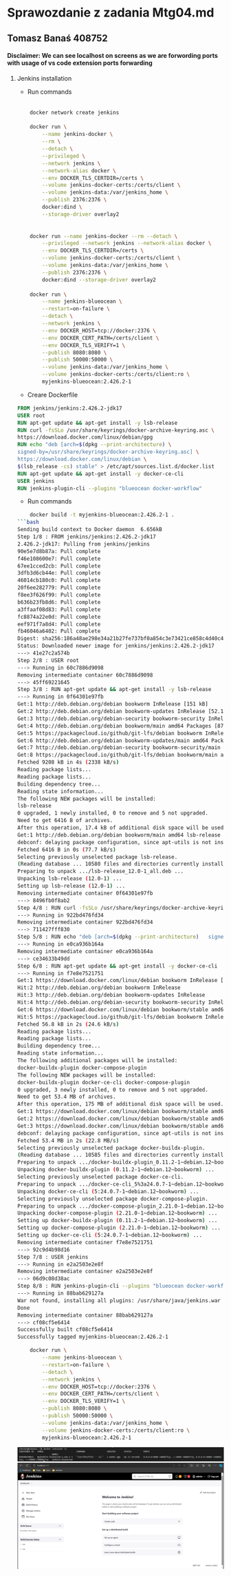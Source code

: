 # Sprawozdanie z zadania Mtg04.md
## Tomasz Banaś 408752

#### Disclaimer: We can see localhost on screens as we are forwording ports with usage of vs code extension ports forwarding

1) Jenkins installation

    * Run commands
    ```bash

        docker network create jenkins

        docker run \
            --name jenkins-docker \
            --rm \
            --detach \
            --privileged \
            --network jenkins \
            --network-alias docker \
            --env DOCKER_TLS_CERTDIR=/certs \
            --volume jenkins-docker-certs:/certs/client \
            --volume jenkins-data:/var/jenkins_home \
            --publish 2376:2376 \
            docker:dind \
            --storage-driver overlay2


        docker run --name jenkins-docker --rm --detach \
            --privileged --network jenkins --network-alias docker \
            --env DOCKER_TLS_CERTDIR=/certs \
            --volume jenkins-docker-certs:/certs/client \
            --volume jenkins-data:/var/jenkins_home \
            --publish 2376:2376 \
            docker:dind --storage-driver overlay2

        docker run \
            --name jenkins-blueocean \
            --restart=on-failure \
            --detach \
            --network jenkins \
            --env DOCKER_HOST=tcp://docker:2376 \
            --env DOCKER_CERT_PATH=/certs/client \
            --env DOCKER_TLS_VERIFY=1 \
            --publish 8080:8080 \
            --publish 50000:50000 \
            --volume jenkins-data:/var/jenkins_home \
            --volume jenkins-docker-certs:/certs/client:ro \
            myjenkins-blueocean:2.426.2-1
    ```

    * Creare Dockerfile

    ```dockerfile
    FROM jenkins/jenkins:2.426.2-jdk17
    USER root
    RUN apt-get update && apt-get install -y lsb-release
    RUN curl -fsSLo /usr/share/keyrings/docker-archive-keyring.asc \
    https://download.docker.com/linux/debian/gpg
    RUN echo "deb [arch=$(dpkg --print-architecture) \
    signed-by=/usr/share/keyrings/docker-archive-keyring.asc] \
    https://download.docker.com/linux/debian \
    $(lsb_release -cs) stable" > /etc/apt/sources.list.d/docker.list
    RUN apt-get update && apt-get install -y docker-ce-cli
    USER jenkins
    RUN jenkins-plugin-cli --plugins "blueocean docker-workflow"
    ```

    * Run commands
    ```bash
        docker build -t myjenkins-blueocean:2.426.2-1 .
    ```bash
    Sending build context to Docker daemon  6.656kB
    Step 1/8 : FROM jenkins/jenkins:2.426.2-jdk17
    2.426.2-jdk17: Pulling from jenkins/jenkins
    90e5e7d8b87a: Pull complete 
    f46e108600e7: Pull complete 
    67ee1cced2cb: Pull complete 
    3dfb3d6cb44e: Pull complete 
    46014cb180c0: Pull complete 
    20f6ee282779: Pull complete 
    f8ee3f626f99: Pull complete 
    b636b23fb8d6: Pull complete 
    a3ffaaf08d83: Pull complete 
    fc8874a22e0d: Pull complete 
    eef971f7a8d4: Pull complete 
    fb46046a6402: Pull complete 
    Digest: sha256:186a48ae298e34a21b27fe737bf0a854c3e73421ce858c4d40c403802589e23f
    Status: Downloaded newer image for jenkins/jenkins:2.426.2-jdk17
    ---> 41e27c2a574b
    Step 2/8 : USER root
    ---> Running in 60c7886d9098
    Removing intermediate container 60c7886d9098
    ---> 45ff69221645
    Step 3/8 : RUN apt-get update && apt-get install -y lsb-release
    ---> Running in 0f64301e97fb
    Get:1 http://deb.debian.org/debian bookworm InRelease [151 kB]
    Get:2 http://deb.debian.org/debian bookworm-updates InRelease [52.1 kB]
    Get:3 http://deb.debian.org/debian-security bookworm-security InRelease [48.0 kB]
    Get:4 http://deb.debian.org/debian bookworm/main amd64 Packages [8787 kB]
    Get:5 https://packagecloud.io/github/git-lfs/debian bookworm InRelease [28.0 kB]
    Get:6 http://deb.debian.org/debian bookworm-updates/main amd64 Packages [11.3 kB]
    Get:7 http://deb.debian.org/debian-security bookworm-security/main amd64 Packages [128 kB]
    Get:8 https://packagecloud.io/github/git-lfs/debian bookworm/main amd64 Packages [2282 B]
    Fetched 9208 kB in 4s (2338 kB/s)
    Reading package lists...
    Reading package lists...
    Building dependency tree...
    Reading state information...
    The following NEW packages will be installed:
    lsb-release
    0 upgraded, 1 newly installed, 0 to remove and 5 not upgraded.
    Need to get 6416 B of archives.
    After this operation, 17.4 kB of additional disk space will be used.
    Get:1 http://deb.debian.org/debian bookworm/main amd64 lsb-release all 12.0-1 [6416 B]
    debconf: delaying package configuration, since apt-utils is not installed
    Fetched 6416 B in 0s (77.7 kB/s)
    Selecting previously unselected package lsb-release.
    (Reading database ... 10580 files and directories currently installed.)
    Preparing to unpack .../lsb-release_12.0-1_all.deb ...
    Unpacking lsb-release (12.0-1) ...
    Setting up lsb-release (12.0-1) ...
    Removing intermediate container 0f64301e97fb
    ---> 8496fb0f8ab2
    Step 4/8 : RUN curl -fsSLo /usr/share/keyrings/docker-archive-keyring.asc   https://download.docker.com/linux/debian/gpg
    ---> Running in 922bd476fd34
    Removing intermediate container 922bd476fd34
    ---> 711427fff830
    Step 5/8 : RUN echo "deb [arch=$(dpkg --print-architecture)   signed-by=/usr/share/keyrings/docker-archive-keyring.asc]   https://download.docker.com/linux/debian   $(lsb_release -cs) stable" > /etc/apt/sources.list.d/docker.list
    ---> Running in e0ca936b164a
    Removing intermediate container e0ca936b164a
    ---> ce34633b49dd
    Step 6/8 : RUN apt-get update && apt-get install -y docker-ce-cli
    ---> Running in f7e8e7521751
    Get:1 https://download.docker.com/linux/debian bookworm InRelease [43.3 kB]
    Hit:2 http://deb.debian.org/debian bookworm InRelease
    Hit:3 http://deb.debian.org/debian bookworm-updates InRelease
    Hit:4 http://deb.debian.org/debian-security bookworm-security InRelease
    Get:6 https://download.docker.com/linux/debian bookworm/stable amd64 Packages [13.5 kB]
    Hit:5 https://packagecloud.io/github/git-lfs/debian bookworm InRelease
    Fetched 56.8 kB in 2s (24.6 kB/s)
    Reading package lists...
    Reading package lists...
    Building dependency tree...
    Reading state information...
    The following additional packages will be installed:
    docker-buildx-plugin docker-compose-plugin
    The following NEW packages will be installed:
    docker-buildx-plugin docker-ce-cli docker-compose-plugin
    0 upgraded, 3 newly installed, 0 to remove and 5 not upgraded.
    Need to get 53.4 MB of archives.
    After this operation, 175 MB of additional disk space will be used.
    Get:1 https://download.docker.com/linux/debian bookworm/stable amd64 docker-buildx-plugin amd64 0.11.2-1~debian.12~bookworm [28.2 MB]
    Get:2 https://download.docker.com/linux/debian bookworm/stable amd64 docker-ce-cli amd64 5:24.0.7-1~debian.12~bookworm [13.3 MB]
    Get:3 https://download.docker.com/linux/debian bookworm/stable amd64 docker-compose-plugin amd64 2.21.0-1~debian.12~bookworm [11.9 MB]
    debconf: delaying package configuration, since apt-utils is not installed
    Fetched 53.4 MB in 2s (22.8 MB/s)
    Selecting previously unselected package docker-buildx-plugin.
    (Reading database ... 10585 files and directories currently installed.)
    Preparing to unpack .../docker-buildx-plugin_0.11.2-1~debian.12~bookworm_amd64.deb ...
    Unpacking docker-buildx-plugin (0.11.2-1~debian.12~bookworm) ...
    Selecting previously unselected package docker-ce-cli.
    Preparing to unpack .../docker-ce-cli_5%3a24.0.7-1~debian.12~bookworm_amd64.deb ...
    Unpacking docker-ce-cli (5:24.0.7-1~debian.12~bookworm) ...
    Selecting previously unselected package docker-compose-plugin.
    Preparing to unpack .../docker-compose-plugin_2.21.0-1~debian.12~bookworm_amd64.deb ...
    Unpacking docker-compose-plugin (2.21.0-1~debian.12~bookworm) ...
    Setting up docker-buildx-plugin (0.11.2-1~debian.12~bookworm) ...
    Setting up docker-compose-plugin (2.21.0-1~debian.12~bookworm) ...
    Setting up docker-ce-cli (5:24.0.7-1~debian.12~bookworm) ...
    Removing intermediate container f7e8e7521751
    ---> 92c9d4b98d16
    Step 7/8 : USER jenkins
    ---> Running in e2a2503e2e8f
    Removing intermediate container e2a2503e2e8f
    ---> 06d9c08d38ac
    Step 8/8 : RUN jenkins-plugin-cli --plugins "blueocean docker-workflow"
    ---> Running in 88bab629127a
    War not found, installing all plugins: /usr/share/java/jenkins.war
    Done
    Removing intermediate container 88bab629127a
    ---> cf08cf5e6414
    Successfully built cf08cf5e6414
    Successfully tagged myjenkins-blueocean:2.426.2-1
    ```
    ```bash
        docker run \
            --name jenkins-blueocean \
            --restart=on-failure \
            --detach \
            --network jenkins \
            --env DOCKER_HOST=tcp://docker:2376 \
            --env DOCKER_CERT_PATH=/certs/client \
            --env DOCKER_TLS_VERIFY=1 \
            --publish 8080:8080 \
            --publish 50000:50000 \
            --volume jenkins-data:/var/jenkins_home \
            --volume jenkins-docker-certs:/certs/client:ro \
            myjenkins-blueocean:2.426.2-1
    ```


    ![](images/jenkins_docker.png)
    ![](images/jenkins_running.png)